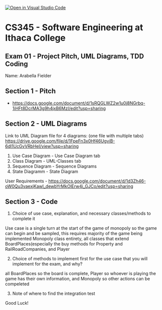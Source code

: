 [![Open in Visual Studio Code](https://classroom.github.com/assets/open-in-vscode-c66648af7eb3fe8bc4f294546bfd86ef473780cde1dea487d3c4ff354943c9ae.svg)](https://classroom.github.com/online_ide?assignment_repo_id=10260444&assignment_repo_type=AssignmentRepo)
# CS345 - Software Engineering at Ithaca College
## Exam 01 - Project Pitch, UML Diagrams, TDD Coding

Name: Arabella Fielder

## Section 1 - Pitch 
- https://docs.google.com/document/d/1sRQGLWZ2w1u0j8NGrbq-1iHFt8DcrMA3g9h4jxB6MzI/edit?usp=sharing

## Section 2 - UML Diagrams

Link to UML Diagram file for 4 diagrams: 
(one file with multiple tabs)
https://drive.google.com/file/d/1FpeFn3x0Hf46UgviB-6dI1UcGvVRbHeI/view?usp=sharing
1. Use Case Diagram - Use Case Diagram tab
2. Class Diagram - UML-Classes tab
3. Sequence Diagram - Sequence Diagrams
4. State Diagramm - State Diagram

User Requirements - https://docs.google.com/document/d/1d3Zh46-oW0Qu3vaexjKawI_dewbYrMkOlErw4i_GJCo/edit?usp=sharing

## Section 3 - Code 
1. Choice of use case, explanation, and necessary classes/methods to complete it

  Use case is a single turn at the start of the game of monopoly so the game can begin and be sampled, this requires majority of the game being implemented
  Monopoly class entirety, all classes that extend BoardPlaces(especially the buy methods for Property and RailRoadCompanies, and Player

2. Choice of methods to implement first for the use case that you will implement for the exam, and why?

  all BoardPlaces so the board is complete, Player so whoever is playing the game has their own information, and Monopoly so other actions can be compeleted
  
3. Note of where to find the integration test


Good Luck!

